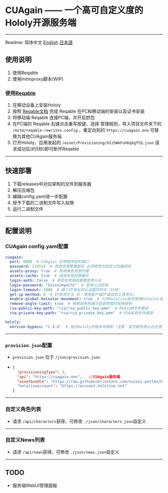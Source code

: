 # CUAgain —— 一个高可自定义度的Hololy开源服务端

---
Readme: 简体中文  [English](/readme.md)  [日本語](/readme_ja.md)
## 使用说明
1. 使用Reqable
2. 使用mitmproxy脚本(WIP)

### 使用[Reqable](https://reqable.com)
1. 在移动设备上安装Hololy
1. 按照 [Reqable文档](https://reqable.com/docs/getting-started/) 完成 Reqable 在PC和移动端的安装以及证书安装
1. 将移动端 Reqable 连接PC端，并开启抓包
1. 在PC端的 Reqable 右键点击重写按键，选择 管理规则，导入项目文件夹下的 `/mitm/reqable-rewrites.config` ，重定向到的 `https://cuagain.one` 可替换为其他CUAgain服务端
1. 打开Hololy，应用发起的 `/asset/Provisioning/hIz5WkFuV6qXgTtQ.json` 请求成功后(约5秒)即可断开Reqable


---
## 快速部署
1. 下载releases中对应架构的文件到服务器
2. 解压压缩包
3. 编辑config.yaml进一步配置
4. 授予下载的二进制文件写入权限
5. 运行二进制文件

---
## 配置说明
### CUAgain config.yaml配置
```yaml
cuagain:
  port: 8080  # CUAgain 应用程序监听端口
  password: 114514  # 角色资源管理密码 必须修改为自定义的强密码
  assets-proxy: true  # 启用角色资源代理
  assets-cache: true  # 启用本地资源缓存
  login-auth: false  # 是否在使用前需要登录认证
  login-password: "Suiseimywife"  # 登录认证密码
  login-timeout: 2880  # 每个IP地址的认证超时时间（分钟）
  get-ip-method: 0  # IP检测方法（0：使用客户端IP或自定义请求头）
  enable-global-holostar-movement: true  # 允许Hololive成员使用Holostar成员的动作
  remove-angle-limit: true  # 移除由角色裙子底部导致的视角限制
  rsa-public-key-path: "rsa/rsa_public_key.pem"  # RSA公钥文件路径
  rsa-private-key-path: "rsa/rsa_private_key.pem"  # RSA私钥文件路径

hololy:
  version-bypass: "2.4.8"  # 绕过Hololy的版本号限制（注意：官方服务停止后无效）
```
---
### `provision.json`配置
- `provision.json` 位于 `/json/provision.json` 

- ``````json
  {
    "provisioningType": 3,
    "api": "https://cuagain.one",	//CUAgain服务端
    "assetbundle": "https://raw.githubusercontent.com/suisei-pettan/hololy-assets/refs/heads/main",	//资源文件位置，当服务端的 assets-proxy 为true时可填入 https://cuagain.one/asset
    "hololiveaccount": "https://account.hololive.net"
  }
  ``````

  

---
### 自定义角色列表
- 请求 `/api/characters`获得，可修改 `./json/characters.json`自定义
---
### 自定义News列表
- 请求 `/api/news`获得，可修改 `./json/news.json`自定义
---

## TODO
- 服务端WebUI管理面板